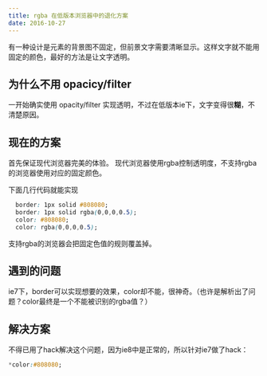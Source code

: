 ```yaml
---
title: rgba 在低版本浏览器中的退化方案
date: 2016-10-27
---
```



有一种设计是元素的背景图不固定，但前景文字需要清晰显示。这样文字就不能用固定的颜色，最好的方法是让文字透明。

<!--more-->

## 为什么不用 opacicy/filter

一开始确实使用 opacity/filter 实现透明，不过在低版本ie下，文字变得很**糊**，不清楚原因。

## 现在的方案

首先保证现代浏览器完美的体验。
现代浏览器使用rgba控制透明度，不支持rgba的浏览器使用对应的固定颜色。

下面几行代码就能实现

```css
  border: 1px solid #808080;
  border: 1px solid rgba(0,0,0,0.5);
  color: #808080;
  color: rgba(0,0,0,0.5);
```

支持rgba的浏览器会把固定色值的规则覆盖掉。

## 遇到的问题

ie7下，border可以实现想要的效果，color却不能，很神奇。（也许是解析出了问题？color最终是一个不能被识别的rgba值？）

## 解决方案

不得已用了hack解决这个问题，因为ie8中是正常的，所以针对ie7做了hack：

```css
*color:#808080;
```
